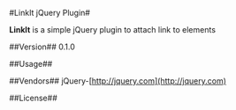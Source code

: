 #LinkIt jQuery Plugin#

**LinkIt** is a simple jQuery plugin to attach link to elements

##Version##
0.1.0

##Usage##

##Vendors##
jQuery-[http://jquery.com](http://jquery.com)

##License##